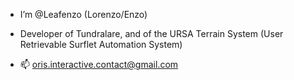 - I’m @Leafenzo (Lorenzo/Enzo)
- Developer of Tundralare, and of the URSA Terrain System (User Retrievable Surflet Automation System)

- 📫 oris.interactive.contact@gmail.com
